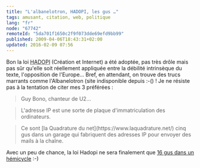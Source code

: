 ```yaml
---
title: "L'albanelotron, HADOPI, les gus …"
tags: amusant, citation, web, politique
lang: "fr"
node: "67742"
remoteId: "5da701f1650c2f9f073dde69efd9bb99"
published: 2009-04-06T18:43:31+02:00
updated: 2016-02-09 07:56
---
```


Bon la loi <abbr title="Haute Autorité pour la Diffusion des Œuvres et la
Protection des droits sur Internet">HADOPI</abbr>  (Création et Internet) a été
adoptée, pas très drôle mais pas sûr qu'elle soit réellement appliquée entre la
débilité intrinsèque du texte, l'opposition de l'Europe… Bref, en attendant,
on trouve des trucs marrants comme
l'Albanelotron (site indisponible depuis :-()&nbsp;! Je ne résiste pas à la
tentation de citer mes 3 préférées&nbsp;:

<blockquote>
Guy Bono, chanteur de U2…
</blockquote>

<blockquote>
L'adresse IP est une sorte de plaque d'immatriculation des ordinateurs.
</blockquote>

<blockquote>
Ce sont [la Quadrature du net](https://www.laquadrature.net/) cinq gus dans un
garage qui fabriquent des adresses IP pour envoyer des mails à la chaîne.
</blockquote>

Avec un peu de chance, la loi Hadopi ne sera finalement que [16 gus dans un
hémicycle](http://jaffiche.fr/?p=279) :-)
